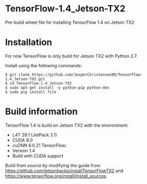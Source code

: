 # TensorFlow-1.4_Jetson-TX2
Pre-build wheel file for installing TensorFlow 1.4 on Jetson TX2

# Installation
For now TensorFlow is only build for Jetson TX2 with Python 2.7.

Install using the following commands:
```
$ git clone https://github.com/JesperChristensen89/TensorFlow-1.4_Jetson-TX2.git
$ cd TensorFlow-1.4_Jetson-TX2
$ sudo apt-get install -y python-pip python-dev
$ sudo pip install file
```

# Build information
TensorFlow 1.4 is build on Jetson TX2 with the environment:
* L4T 28.1 (JetPack 3.1)
* CUDA 8.0
* cuDNN 6.0.21
TensorFlow:
* Version 1.4
* Build with CUDA support

Build from source by modifying the guide from https://github.com/jetsonhacks/installTensorFlowTX2 and https://www.tensorflow.org/install/install_sources.
